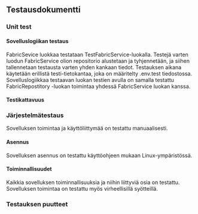 
## Testausdokumentti

### Unit test

#### Sovelluslogiikan testaus
FabricSevice luokkaa testataan TestFabricService-luokalla. Testejä varten luodun FabricService olion repositorio alustetaan ja tyhjennetään, ja siihen tallennetaan testausta varten yhden kankaan tiedot. Testauksen aikana käytetään erillistä testi-tietokantaa, joka on määritelty .env.test tiedostossa. Sovelluslogiikkaa testaavan luokan testien avulla on samalla testattu FabricRepostitory -luokan toimintaa yhdessä FabricService luokan kanssa.

#### Testikattavuus


### Järjestelmätestaus
Sovelluksen toimintaa ja käyttöliittymää on testattu manuaalisesti.

#### Asennus
Sovelluksen asennus on testattu käyttöohjeen mukaan Linux-ympäristössä.
#### Toiminnallisuudet
Kaikkia sovelluksen toiminnallisuuksia ja niihin liittyviä osia on testattu. Sovelluksen toimintaa on testattu myös virheellisillä syötteillä.

### Testauksen puutteet
